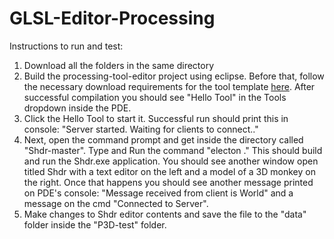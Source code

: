 # GLSL-Editor-Processing

Instructions to run and test:

1. Download all the folders in the same directory
2. Build the processing-tool-editor project using eclipse. Before that, follow the necessary download requirements for the tool template [here](https://github.com/processing/processing-tool-template). After successful compilation you should see "Hello Tool" in the Tools dropdown inside the PDE.
3. Click the Hello Tool to start it. Successful run should print this in console: "Server started. Waiting for clients to connect.."
4. Next, open the command prompt and get inside the directory called "Shdr-master". Type and Run the command "electon ." This should build and run the Shdr.exe application. You should see another window open titled Shdr with a text editor on the left and a model of a 3D monkey on the right. Once that happens you should see another message printed on PDE's console: "Message received from client is World" and a message on the cmd "Connected to Server".
5. Make changes to Shdr editor contents and save the file to the "data" folder inside the "P3D-test" folder.

